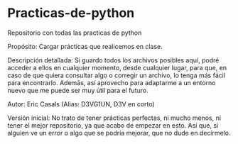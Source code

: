 # Practicas-de-python
Repositorio con todas las practicas de python

Propósito: Cargar prácticas que realicemos en clase.

Descripción detallada: Si guardo todos los archivos posibles aquí, podré acceder a ellos en cualquier momento, desde cualquier lugar, para que, en caso de que quiera consultar algo o corregir un archivo, lo tenga más fácil para encontrarlo. Además, así aprovecho para adaptarme a un entorno nuevo que me puede ser muy útil para el futuro. 

Autor: Eric Casals (Alias: D3VG1UN, D3V en corto)

Versión inicial: No trato de tener prácticas perfectas, ni mucho menos, ni tener el mejor repositorio, ya que acabo de empezar en esto. Así que, si alguien ve un error o algo que se podría mejorar, que no dude en decírmelo.

